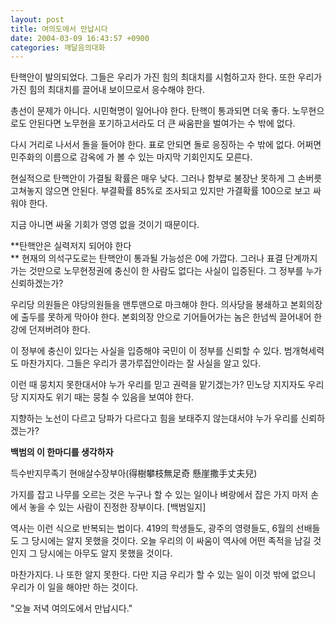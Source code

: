 ```yaml
---
layout: post
title: 여의도에서 만납시다
date: 2004-03-09 16:43:57 +0900
categories: 깨달음의대화
---
```

탄핵안이 발의되었다. 그들은 우리가 가진 힘의 최대치를 시험하고자 한다. 또한 우리가 가진 힘의 최대치를 끌어내 보이므로서 응수해야 한다. 

총선이 문제가 아니다. 시민혁명이 일어나야 한다. 탄핵이 통과되면 더욱 좋다. 노무현으로도 안된다면 노무현을 포기하고서라도 더 큰 싸움판을 벌여가는 수 밖에 없다. 

다시 거리로 나서서 돌을 들어야 한다. 표로 안되면 돌로 응징하는 수 밖에 없다. 어쩌면 민주화의 이름으로 감옥에 가 볼 수 있는 마지막 기회인지도 모른다. 

현실적으로 탄핵안이 가결될 확률은 매우 낮다. 그러나 함부로 불장난 못하게 그 손버릇 고쳐놓지 않으면 안된다. 부결확률 85%로 조사되고 있지만 가결확률 100으로 보고 싸워야 한다. 

지금 아니면 싸울 기회가 영영 없을 것이기 때문이다. 

**탄핵안은 실력저지 되어야 한다  
** 현재의 의석구도로는 탄핵안이 통과될 가능성은 0에 가깝다. 그러나 표결 단계까지 가는 것만으로 노무현정권에 충신이 한 사람도 없다는 사실이 입증된다. 그 정부를 누가 신뢰하겠는가?

우리당 의원들은 야당의원들을 맨투맨으로 마크해야 한다. 의사당을 봉쇄하고 본회의장에 출두를 못하게 막아야 한다. 본회의장 안으로 기어들어가는 놈은 한넘씩 끌어내어 한강에 던져버려야 한다. 

이 정부에 충신이 있다는 사실을 입증해야 국민이 이 정부를 신뢰할 수 있다. 범개혁세력도 마찬가지다. 그들은 우리가 콩가루집안이라는 잘 사실을 알고 있다.

이런 때 뭉치지 못한대서야 누가 우리를 믿고 권력을 맡기겠는가? 민노당 지지자도 우리당 지지자도 위기 때는 뭉칠 수 있음을 보여야 한다. 

지향하는 노선이 다르고 당파가 다르다고 힘을 보태주지 않는대서야 누가 우리를 신뢰하겠는가?

**백범의 이 한마디를 생각하자**

득수반지무족기 현애살수장부아(得樹攀枝無足奇 懸崖撒手丈夫兒) 

가지를 잡고 나무를 오르는 것은 누구나 할 수 있는 일이나 벼랑에서 잡은 가지 마저 손에서 놓을 수 있는 사람이 진정한 장부이다. [백범일지]

역사는 이런 식으로 반복되는 법이다. 419의 학생들도, 광주의 영령들도, 6월의 선배들도 그 당시에는 알지 못했을 것이다. 오늘 우리의 이 싸움이 역사에 어떤 족적을 남길 것인지 그 당시에는 아무도 알지 못했을 것이다.

마찬가지다. 나 또한 알지 못한다. 다만 지금 우리가 할 수 있는 일이 이것 밖에 없으니 우리가 이 일을 해야만 하는 것이다. 

"오늘 저녁 여의도에서 만납시다."